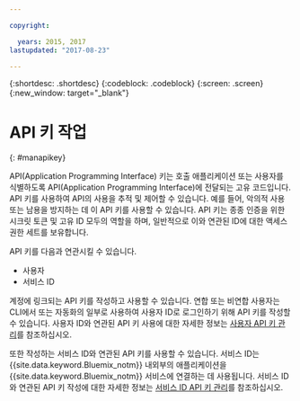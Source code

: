 ```yaml
---

copyright:

  years: 2015, 2017
lastupdated: "2017-08-23"

---
```


{:shortdesc: .shortdesc}
{:codeblock: .codeblock}
{:screen: .screen}
{:new_window: target="_blank"}

# API 키 작업
{: #manapikey}

API(Application Programming Interface) 키는 호출 애플리케이션 또는 사용자를 식별하도록 API(Application Programming Interface)에 전달되는 고유 코드입니다. API 키를 사용하여 API의 사용을 추적 및 제어할 수 있습니다. 예를 들어, 악의적 사용 또는 남용을 방지하는 데 이 API 키를 사용할 수 있습니다. API 키는 종종 인증을 위한 시크릿 토큰 및 고유 ID 모두의 역할을 하며, 일반적으로 이와 연관된 ID에 대한 액세스 권한 세트를 보유합니다.

API 키를 다음과 연관시킬 수 있습니다.

* 사용자
* 서비스 ID

계정에 링크되는 API 키를 작성하고 사용할 수 있습니다. 연합 또는 비연합 사용자는 CLI에서 또는 자동화의 일부로 사용하여 사용자 ID로 로그인하기 위해 API 키를 작성할 수 있습니다. 사용자 ID와 연관된 API 키 사용에 대한 자세한 정보는 [사용자 API 키 관리](userid_keys.html)를 참조하십시오.

또한 작성하는 서비스 ID와 연관된 API 키를 사용할 수 있습니다. 서비스 ID는 {{site.data.keyword.Bluemix_notm}} 내외부의 애플리케이션을 {{site.data.keyword.Bluemix_notm}} 서비스에 연결하는 데 사용됩니다. 서비스 ID와 연관된 API 키 작성에 대한 자세한 정보는 [서비스 ID API 키 관리](serviceid_keys.html)를 참조하십시오.


